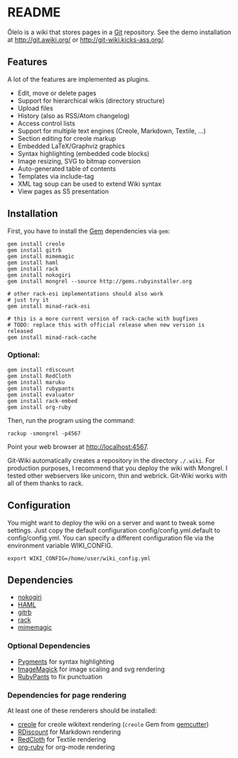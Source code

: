 README
======

Ōlelo is a wiki that stores pages in a [Git][] repository.
See the demo installation at <http://git.awiki.org/> or <http://git-wiki.kicks-ass.org/>.

Features
--------

A lot of the features are implemented as plugins.

- Edit, move or delete pages
- Support for hierarchical wikis (directory structure)
- Upload files
- History (also as RSS/Atom changelog)
- Access control lists
- Support for multiple text engines (Creole, Markdown, Textile, ...)
- Section editing for creole markup
- Embedded LaTeX/Graphviz graphics
- Syntax highlighting (embedded code blocks)
- Image resizing, SVG to bitmap conversion
- Auto-generated table of contents
- Templates via include-tag
- XML tag soup can be used to extend Wiki syntax
- View pages as S5 presentation

Installation
------------

First, you have to install the [Gem][] dependencies via `gem`:

    gem install creole
    gem install gitrb
    gem install mimemagic
    gem install haml
    gem install rack
    gem install nokogiri
    gem install mongrel --source http://gems.rubyinstaller.org

    # other rack-esi implementations should also work
    # just try it
    gem install minad-rack-esi

    # this is a more current version of rack-cache with bugfixes
    # TODO: replace this with official release when new version is released
    gem install minad-rack-cache

### Optional:

    gem install rdiscount
    gem install RedCloth
    gem install maruku
    gem install rubypants
    gem install evaluator
    gem install rack-embed
    gem install org-ruby

Then, run the program using the command:

    rackup -smongrel -p4567

Point your web browser at <http://localhost:4567>.

Git-Wiki automatically creates a repository in the directory `./.wiki`.
For production purposes, I recommend that you deploy the wiki with Mongrel.
I tested other webservers like unicorn, thin and webrick.
Git-Wiki works with all of them thanks to rack.

Configuration
-------------

You might want to deploy the wiki on a server and want to tweak some settings.
Just copy the default configuration config/config.yml.default to config/config.yml.
You can specify a different configuration file via the environment variable WIKI_CONFIG.

    export WIKI_CONFIG=/home/user/wiki_config.yml

Dependencies
------------

- [nokogiri][]
- [HAML][]
- [gitrb][]
- [rack][]
- [mimemagic][]

### Optional Dependencies

- [Pygments][] for syntax highlighting
- [ImageMagick][] for image scaling and svg rendering
- [RubyPants][] to fix punctuation

### Dependencies for page rendering

At least one of these renderers should be installed:

- [creole][] for creole wikitext rendering
  (`creole` Gem from [gemcutter][])
- [RDiscount][] for Markdown rendering
- [RedCloth][] for Textile rendering
- [org-ruby][] for org-mode rendering

[creole]:http://github.com/minad/creole
[mimemagic]:http://github.com/minad/mimemagic
[Gem]:http://rubygems.org
[Git]:http://www.git-scm.org
[rack]:http://rack.rubyforge.org/
[org-ruby]:http://orgmode.org/worg/org-tutorials/org-ruby.php
[GraphViz]:http://www.graphviz.org
[HAML]:http://haml.hamptoncatlin.com
[nokogiri]:http://nokogiri.org/
[LaTeX]:www.latex-project.org
[pygments]:http://pygments.org/
[RDiscount]:http://github.com/rtomayko/rdiscount
[RedCloth]:http://redcloth.org/
[ImageMagick]:http://www.imagemagick.org/
[gitrb]:http://github.com/minad/gitrb/
[gemcutter]:http://gemcutter.org/
[RubyPants]:http://chneukirchen.org/blog/static/projects/rubypants.html
